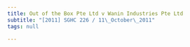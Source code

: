 ```yaml
---
title: Out of the Box Pte Ltd v Wanin Industries Pte Ltd
subtitle: "[2011] SGHC 226 / 11\_October\_2011"
tags: null

---
```


